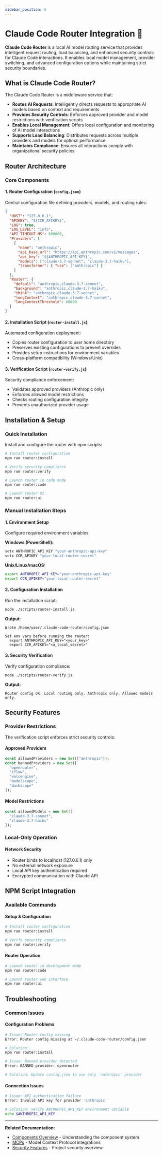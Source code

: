 ```yaml
---
sidebar_position: 6
---
```


# Claude Code Router Integration 🔄

**Claude Code Router** is a local AI model routing service that provides intelligent request routing, load balancing, and enhanced security controls for Claude Code interactions. It enables local model management, provider switching, and advanced configuration options while maintaining strict security boundaries.

## What is Claude Code Router?

The Claude Code Router is a middleware service that:

- **Routes AI Requests**: Intelligently directs requests to appropriate AI models based on context and requirements
- **Provides Security Controls**: Enforces approved provider and model restrictions with verification scripts
- **Enables Local Management**: Offers local configuration and monitoring of AI model interactions
- **Supports Load Balancing**: Distributes requests across multiple providers and models for optimal performance
- **Maintains Compliance**: Ensures all interactions comply with organizational security policies

## Router Architecture

### Core Components

#### 1. Router Configuration (`config.json`)
Central configuration file defining providers, models, and routing rules:

```json
{
  "HOST": "127.0.0.1",
  "APIKEY": "${CCR_APIKEY}",
  "LOG": true,
  "LOG_LEVEL": "info",
  "API_TIMEOUT_MS": 600000,
  "Providers": [
    {
      "name": "anthropic",
      "api_base_url": "https://api.anthropic.com/v1/messages",
      "api_key": "${ANTHROPIC_API_KEY}",
      "models": ["claude-3.7-sonnet", "claude-3.7-haiku"],
      "transformer": { "use": ["anthropic"] }
    }
  ],
  "Router": {
    "default": "anthropic,claude-3.7-sonnet",
    "background": "anthropic,claude-3.7-haiku",
    "think": "anthropic,claude-3.7-sonnet",
    "longContext": "anthropic,claude-3.7-sonnet",
    "longContextThreshold": 60000
  }
}
```

#### 2. Installation Script (`router-install.js`)
Automated configuration deployment:
- Copies router configuration to user home directory
- Preserves existing configurations to prevent overrides
- Provides setup instructions for environment variables
- Cross-platform compatibility (Windows/Unix)

#### 3. Verification Script (`router-verify.js`)
Security compliance enforcement:
- Validates approved providers (Anthropic only)
- Enforces allowed model restrictions
- Checks routing configuration integrity
- Prevents unauthorized provider usage

## Installation & Setup

### Quick Installation

Install and configure the router with npm scripts:

```bash
# Install router configuration
npm run router:install

# Verify security compliance
npm run router:verify

# Launch router in code mode
npm run router:code

# Launch router UI
npm run router:ui
```

### Manual Installation Steps

#### 1. Environment Setup
Configure required environment variables:

**Windows (PowerShell):**
```powershell
setx ANTHROPIC_API_KEY "your-anthropic-api-key"
setx CCR_APIKEY "your-local-router-secret"
```

**Unix/Linux/macOS:**
```bash
export ANTHROPIC_API_KEY="your-anthropic-api-key"
export CCR_APIKEY="your-local-router-secret"
```

#### 2. Configuration Installation
Run the installation script:

```bash
node ./scripts/router-install.js
```

**Output:**
```
Wrote /home/user/.claude-code-router/config.json

Set env vars before running the router:
  export ANTHROPIC_API_KEY="<your_key>"
  export CCR_APIKEY="<a_local_secret>"
```

#### 3. Security Verification
Verify configuration compliance:

```bash
node ./scripts/router-verify.js
```

**Output:**
```
Router config OK. Local routing only. Anthropic only. Allowed models only.
```

## Security Features

### Provider Restrictions

The verification script enforces strict security controls:

#### Approved Providers
```javascript
const allowedProviders = new Set(["anthropic"]);
const bannedProviders = new Set([
  "openrouter", 
  "iflow", 
  "volcengine", 
  "modelscope", 
  "dashscope"
]);
```

#### Model Restrictions
```javascript
const allowedModels = new Set([
  "claude-3.7-sonnet", 
  "claude-3.7-haiku"
]);
```

### Local-Only Operation

#### Network Security
- Router binds to localhost (127.0.0.1) only
- No external network exposure
- Local API key authentication required
- Encrypted communication with Claude API

## NPM Script Integration

### Available Commands

#### Setup & Configuration
```bash
# Install router configuration
npm run router:install

# Verify security compliance  
npm run router:verify
```

#### Router Operation
```bash
# Launch router in development mode
npm run router:code

# Launch router web interface
npm run router:ui
```

## Troubleshooting

### Common Issues

#### Configuration Problems
```bash
# Issue: Router config missing
Error: Router config missing at ~/.claude-code-router/config.json

# Solution:
npm run router:install
```

```bash
# Issue: Banned provider detected
Error: BANNED provider: openrouter

# Solution: Update config.json to use only 'anthropic' provider
```

#### Connection Issues
```bash
# Issue: API authentication failure
Error: Invalid API key for provider 'anthropic'

# Solution: Verify ANTHROPIC_API_KEY environment variable
echo $ANTHROPIC_API_KEY
```

---

**Related Documentation:**
- [Components Overview](./overview) - Understanding the component system
- [MCPs](./mcps) - Model Context Protocol integrations
- [Security Features](../safety-features) - Project security overview
